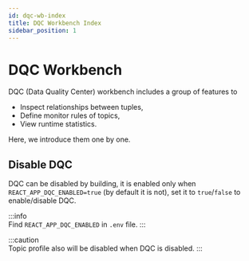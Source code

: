 ```yaml
---
id: dqc-wb-index  
title: DQC Workbench Index  
sidebar_position: 1
---
```


# DQC Workbench

DQC (Data Quality Center) workbench includes a group of features to

- Inspect relationships between tuples,
- Define monitor rules of topics,
- View runtime statistics.

Here, we introduce them one by one.

## Disable DQC

DQC can be disabled by building, it is enabled only when `REACT_APP_DQC_ENABLED=true` (by default it is not), set it to `true`/`false` to
enable/disable DQC.

:::info  
Find `REACT_APP_DQC_ENABLED` in `.env` file.
:::

:::caution  
Topic profile also will be disabled when DQC is disabled.
:::